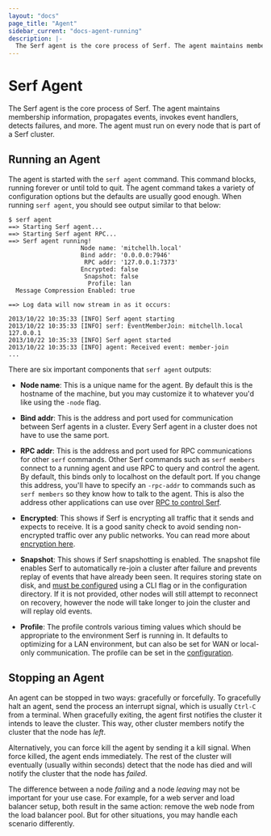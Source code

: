 ```yaml
---
layout: "docs"
page_title: "Agent"
sidebar_current: "docs-agent-running"
description: |-
  The Serf agent is the core process of Serf. The agent maintains membership information, propagates events, invokes event handlers, detects failures, and more. The agent must run on every node that is part of a Serf cluster.
---
```


# Serf Agent

The Serf agent is the core process of Serf. The agent maintains membership
information, propagates events, invokes event handlers, detects failures,
and more. The agent must run on every node that is part of a Serf cluster.

## Running an Agent

The agent is started with the `serf agent` command. This command blocks,
running forever or until told to quit. The agent command takes a variety
of configuration options but the defaults are usually good enough. When
running `serf agent`, you should see output similar to that below:

```
$ serf agent
==> Starting Serf agent...
==> Starting Serf agent RPC...
==> Serf agent running!
                    Node name: 'mitchellh.local'
                    Bind addr: '0.0.0.0:7946'
                     RPC addr: '127.0.0.1:7373'
                    Encrypted: false
                     Snapshot: false
                      Profile: lan
  Message Compression Enabled: true

==> Log data will now stream in as it occurs:

2013/10/22 10:35:33 [INFO] Serf agent starting
2013/10/22 10:35:33 [INFO] serf: EventMemberJoin: mitchellh.local 127.0.0.1
2013/10/22 10:35:33 [INFO] Serf agent started
2013/10/22 10:35:33 [INFO] agent: Received event: member-join
...
```

There are six important components that `serf agent` outputs:

* **Node name**: This is a unique name for the agent. By default this
  is the hostname of the machine, but you may customize it to whatever
  you'd like using the `-node` flag.

* **Bind addr**: This is the address and port used for communication between
  Serf agents in a cluster. Every Serf agent in a cluster does not have to
  use the same port.

* **RPC addr**: This is the address and port used for RPC communications
  for other `serf` commands. Other Serf commands such as `serf members`
  connect to a running agent and use RPC to query and control the agent.
  By default, this binds only to localhost on the default port. If you
  change this address, you'll have to specify an `-rpc-addr` to commands
  such as `serf members` so they know how to talk to the agent. This is also
  the address other applications can use over [RPC to control Serf](/docs/agent/rpc.html.markdown).

* **Encrypted**: This shows if Serf is encrypting all traffic that it
  sends and expects to receive. It is a good sanity check to avoid sending
  non-encrypted traffic over any public networks. You can read more about
  [encryption here](/docs/agent/encryption.html.markdown).

* **Snapshot**: This shows if Serf snapshotting is enabled. The snapshot
  file enables Serf to automatically re-join a cluster after failure and
  prevents replay of events that have already been seen. It requires storing
  state on disk, and [must be configured](/docs/agent/options.html.markdown)
  using a CLI flag or in the configuration directory. If it is not provided,
  other nodes will still attempt to reconnect on recovery, however the node
  will take longer to join the cluster and will replay old events.

* **Profile**: The profile controls various timing values which should
  be appropriate to the environment Serf is running in. It defaults to
  optimizing for a LAN environment, but can also be set for WAN or
  local-only communication. The profile can be set in
  the [configuration](/docs/agent/options.html.markdown).

## Stopping an Agent

An agent can be stopped in two ways: gracefully or forcefully. To gracefully
halt an agent, send the process an interrupt signal, which is usually
`Ctrl-C` from a terminal. When gracefully exiting, the agent first notifies
the cluster it intends to leave the cluster. This way, other cluster members
notify the cluster that the node has _left_.

Alternatively, you can force kill the agent by sending it a kill signal.
When force killed, the agent ends immediately. The rest of the cluster will
eventually (usually within seconds) detect that the node has died and will
notify the cluster that the node has _failed_.

The difference between a node _failing_ and a node _leaving_ may not be
important for your use case. For example, for a web server and load
balancer setup, both result in the same action: remove the web node
from the load balancer pool. But for other situations, you may handle
each scenario differently.
